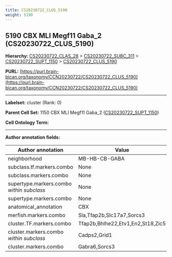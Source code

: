 ```yaml
---
title: CS20230722_CLUS_5190
weight: 5190
---
```

## 5190 CBX MLI Megf11 Gaba_2 (CS20230722_CLUS_5190)
<b>Hierarchy: </b>
[CS20230722_CLAS_28](../CS20230722_CLAS_28) >
[CS20230722_SUBC_311](../CS20230722_SUBC_311) >
[CS20230722_SUPT_1150](../CS20230722_SUPT_1150) >
[CS20230722_CLUS_5190](../CS20230722_CLUS_5190)

**PURL:** [https://purl.brain-bican.org/taxonomy/CCN20230722/CS20230722_CLUS_5190](https://purl.brain-bican.org/taxonomy/CCN20230722/CS20230722_CLUS_5190)

---


**Labelset:** cluster (Rank: 0)

**Parent Cell Set:** 1150 CBX MLI Megf11 Gaba_2 ([CS20230722_SUPT_1150](../CS20230722_SUPT_1150))



**Cell Ontology Term:** 

[MARKER GENES.]: #


---

[TRANSFERRED ANNOTATIONS.]: #


[AUTHOR ANNOTATION FIELDS.]: #


**Author annotation fields:**

| Author annotation | Value |
|-------------------|-------|
|neighborhood|MB-HB-CB-GABA|
|subclass.tf.markers.combo|None|
|subclass.markers.combo|None|
|supertype.markers.combo _within subclass_|None|
|supertype.markers.combo|None|
|anatomical_annotation|CBX|
|merfish.markers.combo|Sla,Tfap2b,Slc17a7,Sorcs3|
|cluster.TF.markers.combo|Tfap2b,Bhlhe22,Etv1,En2,St18,Zic5|
|cluster.markers.combo _within subclass_|Cadps2,Grid1|
|cluster.markers.combo|Gabra6,Sorcs3|

